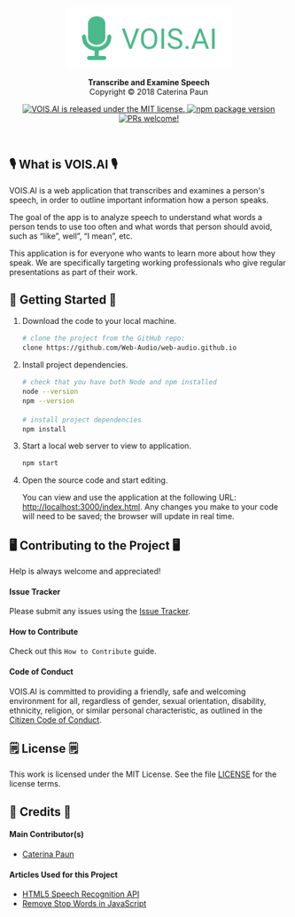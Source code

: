 <p align="center">
  <img alt="VOIS.AI" src="imgs/logo-160-60-transparent.svg" width="300" />
</p>

<p align="center">
  <strong>Transcribe and Examine Speech</strong><br/>
  Copyright &copy; 2018 Caterina Paun
</p>

<p align="center">
  <a href="https://github.com/Web-Audio/web-audio.github.io/blob/master/LICENSE">
    <img src="https://img.shields.io/badge/license-MIT-blue.svg" alt="VOIS.AI is released under the MIT license." />
  </a>
  <a href="https://badge.fury.io/js/npm.svg">
    <img src="https://badge.fury.io/js/npm.svg" alt="npm package version" />
  </a>
  <a href="#">
    <img src="https://img.shields.io/badge/PRs-welcome-brightgreen.svg" alt="PRs welcome!" />
  </a>
</p>
<br/>

## 🎙️ What is VOIS.AI 🎙️ 

VOIS.AI is a web application that transcribes and examines a person's speech, in order to outline important information how a person speaks. 

The goal of the app is to analyze speech to understand what words a person tends to use too often and what words that person should avoid, such as “like”, well”, “I mean”, etc. 

This application is for everyone who wants to learn more about how they speak. We are specifically targeting working professionals who give regular presentations as part of their work.


## 🚀 Getting Started 🚀 

1.  Download the code to your local machine.

    ```sh
    # clone the project from the GitHub repo:
    clone https://github.com/Web-Audio/web-audio.github.io
    ```

2.  Install project dependencies. 

    ```sh
    # check that you have both Node and npm installed
    node --version
    npm --version

    # install project dependencies
    npm install
    ```

3.  Start a local web server to view to application.

    ```sh
    npm start
    ```

4.  Open the source code and start editing.

    You can view and use the application at the following URL: [http://localhost:3000/index.html](http://localhost:3000/index.html). Any changes you make to your code will need to be saved; the browser will update in real time. 


## 🖥️ Contributing to the Project 🖥️

Help is always welcome and appreciated! 

#### Issue Tracker

Please submit any issues using the [Issue Tracker](https://github.com/Web-Audio/web-audio.github.io/issues).

#### How to Contribute

Check out this `How to Contribute` guide.

#### Code of Conduct

VOIS.AI is committed to providing a friendly, safe and welcoming environment for all, regardless of gender, sexual orientation, disability, ethnicity, religion, or similar personal characteristic, as outlined in the [Citizen Code of Conduct](http://citizencodeofconduct.org/). 

## 🗒️ License 🗒️

This work is licensed under the MIT License. See the file [LICENSE](https://github.com/Web-Audio/web-audio.github.io/blob/master/LICENSE) for the license terms.

## 🙋 Credits 🙋

#### Main Contributor(s)
* <a href="https://github.com/caterinasworld">Caterina Paun</a>

#### Articles Used for this Project
* [HTML5 Speech Recognition API](https://shapeshed.com/html5-speech-recognition-api/)
* [Remove Stop Words in JavaScript](http://geeklad.com/remove-stop-words-in-javascript)

